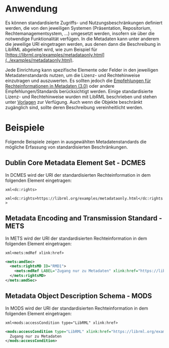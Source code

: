 # Anwendung

Es können standardisierte Zugriffs- und Nutzungsbeschränkungen definiert werden, die von den jeweiligen Systemen (Präsentation, Repositorium, Rechtemanagementsystem, ...) umgesetzt werden, insofern sie über die notwendige Funktionalität verfügen. In die Metadaten kann unter anderem die jeweilige URI eingetragen werden, aus denen dann die Beschreibung in LibRML abgeleitet wird, wie zum Beispiel für [https://librml.org/examples/metadataonly.html](../examples/metadataonly.html).

Jede Einrichtung kann spezifische Elemente oder Felder in den jeweiligen Metadatenstandards nutzen, um die Lizenz- und Rechtehinweise einzutragen und auszuwerten. Es sollten jedoch die [Empfehlungen für Rechteinformationen in Metadaten (3.0)](https://wiki.dnb.de/pages/viewpage.action?pageId=217533652) oder andere Empfehlungen/Standards berücksichtigt werden. Einige standardisierte Lizenz- und Rechtehinweise wurden mit LibRML beschrieben und stehen unter [Vorlagen](../tmpl/templates.markdown) zur Verfügung. Auch wenn die Objekte beschränkt zugänglich sind, sollte deren Beschreibung vereinheitlicht werden.

# Beispiele

Folgende Beispiele zeigen in ausgewählten Metadatenstandards die mögliche Erfassung von standardisierten Beschränkungen.

## Dublin Core Metadata Element Set - DCMES

In DCMES wird der URI der standardisierten Rechteinformation in dem folgenden Element eingetragen:

```xml<dc:rights>```

```xml<dc:rights>https://librml.org/examples/metadataonly.html</dc:rights>```

## Metadata Encoding and Transmission Standard - METS

In METS wird der URI der standardisierten Rechteinformation in dem folgenden Element eingetragen:

```xml<mets:mdRef xlink:href>```

```xml
<mets:amdSec>
  <mets:rightsMD ID="RMD1">
    <mets:mdRef LABEL="Zugang nur zu Metadaten" xlink:href="https://librml.org/examples/metadataonly.html" LOCTYPE="PURL" MDTYPE="OTHER" OTHERMDTYPE="LibRML"/>
  </mets:rightsMD>
</mets:amdSec>
```

## Metadata Object Description Schema - MODS

In MODS wird der URI der standardisierten Rechteinformation in dem folgenden Element eingetragen:

```xml<mods:accessCondition type="LibRML" xlink:href>```

```xml
<mods:accessCondition type="LibRML" xlink:href="https://librml.org/examples/metadataonly.html">
  Zugang nur zu Metadaten
</mods:accessCondition>
```
